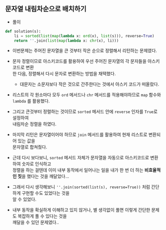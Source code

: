 ## 문자열 내림차순으로 배치하기    
- 풀이    

```python    
def solution(s):
    li = sorted(list(map(lambda x: ord(x), list(s))), reverse=True)
    return ''.join(list(map(lambda x: chr(x), li)))
```     
- 이번문제는 주어진 문자열을 큰 것부터 작은 순으로 정렬해서 리턴하는 문제였다.    
- 문자 정렬이므로 아스키코드를 활용하여 우선 주어진 문자열의 각 문자들을 아스키코드로 변환     
  한 다음, 정렬해서 다시 문자로 변환하는 방법을 채택했다.      
  - 대문자는 소문자보다 작은 것으로 간주한다는 것에서 아스키 코드가 떠올랐다.     

- 리스트의 각 원소마다 모두 `ord` 메서드나 `chr` 메서드를 적용해야하므로 `map` 함수와    
  `lambda` 를 활용했다.    

- 그리고 큰것부터 정렬하는 것이므로 `sorted` 메서드 안에 `reverse` 인자를 `True`로 설정하여   
  내림차순 정렬을 하였다.    
  
- 마지막 리턴은 문자열이어야 하므로 `join` 메서드를 활용하여 현재 리스트로 변환되어 있는 값을    
  문자열로 합쳐줬다.   
  
- 근데 다시 보다보니, `sorted` 메서드 자체가 문자열을 자동으로 아스키코드로 변환하여 숫자로 인식하고    
  정렬을 하는 걸텐데 이미 내부 동작에서 일어나는 일을 내가 한 번 더 하는 **비효율적인 짓**을 했다는 것을 깨달았다...     
  
- 그래서 다시 생각해보니 `''.join(sorted(list(s), reverse=True))` 처럼 간단하게 구현할 수도 있었다는 것을    
  알 수 있었다.    
  
- 내부 동작을 확실하게 이해하고 있지 않거나, 별 생각없이 풀면 이렇게 간단한 문제도 복잡하게 풀 수 있다는 것을    
  깨달을 수 있던 문제였다..   
  
  
  
  
  


